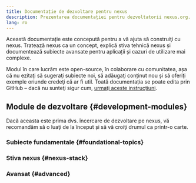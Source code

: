 ```yaml
---
title: Documentație de dezvoltare pentru nexus
description: Prezentarea documentației pentru dezvoltatorii nexus.org.
lang: ro
---
```


Această documentație este concepută pentru a vă ajuta să construiţi cu nexus. Tratează nexus ca un concept, explică stiva tehnică nexus și documentează subiecte avansate pentru aplicații și cazuri de utilizare mai complexe.

Modul în care lucrăm este open-source, în colaborare cu comunitatea, așa că nu ezitaţi să sugeraţi subiecte noi, să adăugaţi conținut nou și să oferiţi exemple oriunde credeţi că ar fi util. Toată documentația se poate edita prin GitHub – dacă nu sunteţi sigur cum, [urmaţi aceste instrucțiuni](https://github.com/nexus/nexus-org-website/tree/dev/docs/editing-markdown.md).

## Module de dezvoltare {#development-modules}

Dacă aceasta este prima dvs. încercare de dezvoltare pe nexus, vă recomandăm să o luaţi de la început și să vă croiţi drumul ca printr-o carte.

### Subiecte fundamentale {#foundational-topics}

<DeveloperDocsLinks headerId="foundational-topics" />

### Stiva nexus {#nexus-stack}

<DeveloperDocsLinks headerId="nexus-stack" />

### Avansat {#advanced}

<DeveloperDocsLinks headerId="advanced" />

